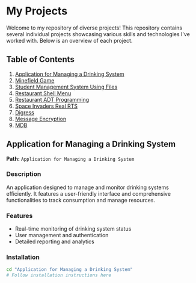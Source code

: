 # My Projects

Welcome to my repository of diverse projects! This repository contains several individual projects showcasing various skills and technologies I've worked with. Below is an overview of each project.

## Table of Contents

1. [Application for Managing a Drinking System](#application-for-managing-a-drinking-system)
2. [Minefield Game](#minefield-game)
3. [Student Management System Using Files](#student-management-system-using-files)
4. [Restaurant Shell Menu](#restaurant-shell-menu)
5. [Restaurant ADT Programming](#restaurant-adt-programming)
6. [Space Invaders Real RTS](#space-invaders-real-rts)
7. [Digress](#digress)
8. [Message Encryption](#message-encryption)
9. [MDB](#mdb)

## Application for Managing a Drinking System

**Path:** `Application for Managing a Drinking System`

### Description
An application designed to manage and monitor drinking systems efficiently. It features a user-friendly interface and comprehensive functionalities to track consumption and manage resources.

### Features
- Real-time monitoring of drinking system status
- User management and authentication
- Detailed reporting and analytics

### Installation
```bash
cd "Application for Managing a Drinking System"
# Follow installation instructions here
